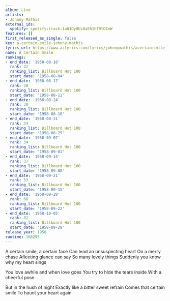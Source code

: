 ```yaml
---
album: Live
artists:
- Johnny Mathis
external_ids:
  spotify: spotify:track:1a01Dy8Us8aEh1hT9tOEmW
features: []
first_released_as_single: false
key: a-certain-smile-johnny-mathis
lyrics_url: https://www.azlyrics.com/lyrics/johnnymathis/acertainsmile.html
name: A Certain Smile
rankings:
- end_date: '1958-08-10'
  rank: 22
  ranking_list: Billboard Hot 100
  start_date: '1958-08-04'
- end_date: '1958-08-17'
  rank: 28
  ranking_list: Billboard Hot 100
  start_date: '1958-08-11'
- end_date: '1958-08-24'
  rank: 30
  ranking_list: Billboard Hot 100
  start_date: '1958-08-18'
- end_date: '1958-08-31'
  rank: 34
  ranking_list: Billboard Hot 100
  start_date: '1958-08-25'
- end_date: '1958-09-07'
  rank: 34
  ranking_list: Billboard Hot 100
  start_date: '1958-09-01'
- end_date: '1958-09-14'
  rank: 37
  ranking_list: Billboard Hot 100
  start_date: '1958-09-08'
- end_date: '1958-09-21'
  rank: 53
  ranking_list: Billboard Hot 100
  start_date: '1958-09-15'
- end_date: '1958-09-28'
  rank: 66
  ranking_list: Billboard Hot 100
  start_date: '1958-09-22'
- end_date: '1958-10-05'
  rank: 82
  ranking_list: Billboard Hot 100
  start_date: '1958-09-29'
release_year: 1958
runtime: 168293
---
```

A certain smile, a certain face
Can lead an unsuspecting heart
On a merry chase
Afleeting glance can say 
So many lovely things
Suddenly you know why my heart sings

You love awhile and when love goes
You try to hide the tears inside
With a cheerful pose

But in the hush of night
Exactly like a bitter sweet refrain
Comes that certain smile
To haunt your heart again
